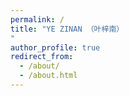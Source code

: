 ```yaml
---
permalink: /
title: "YE ZINAN （叶梓南）
"
author_profile: true
redirect_from: 
  - /about/
  - /about.html
---
```


